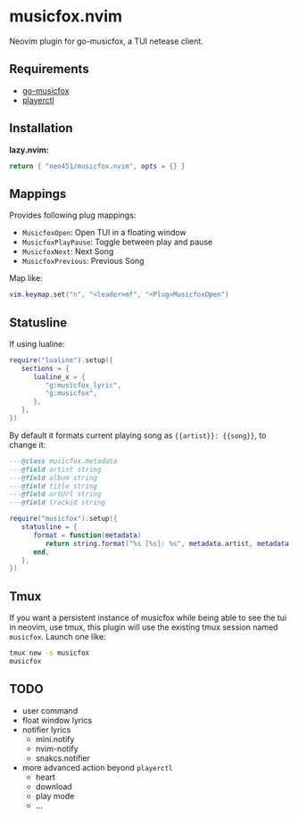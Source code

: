 # musicfox.nvim

Neovim plugin for go-musicfox, a TUI netease client.

## Requirements

- [go-musicfox](https://github.com/go-musicfox/go-musicfox)
- [playerctl](https://github.com/altdesktop/playerctl)

## Installation

**lazy.nvim:**

```lua
return { "neo451/musicfox.nvim", opts = {} }
```

## Mappings

Provides following plug mappings:

- `MusicfoxOpen`: Open TUI in a floating window
- `MusicfoxPlayPause`: Toggle between play and pause
- `MusicfoxNext`: Next Song
- `MusicfoxPrevious`: Previous Song

Map like:

```lua
vim.keymap.set("n", "<leader>mf", "<Plug>MusicfoxOpen")
```

## Statusline

If using lualine:

```lua
require("lualine").setup({
   sections = {
      lualine_x = {
         "g:musicfox_lyric",
         "g:musicfox",
      },
   },
})
```

By default it formats current playing song as `{{artist}}: {{song}}`, to change it:

```lua
---@class musicfox.metadata
---@field artist string
---@field album string
---@field title string
---@field artUrl string
---@field trackid string

require("musicfox").setup({
   statusline = {
      format = function(metadata)
         return string.format("%s [%s]: %s", metadata.artist, metadata.album, metadata.title)
      end,
   },
})
```

## Tmux

If you want a persistent instance of musicfox while being able to see the tui in neovim, use tmux, this plugin will use the existing tmux session named `musicfox`. Launch one like:

```bash
tmux new -s musicfox
musicfox
```

## TODO

- user command
- float window lyrics
- notifier lyrics
  - mini.notify
  - nvim-notify
  - snakcs.notifier
- more advanced action beyond `playerctl`
  - heart
  - download
  - play mode
  - ...
